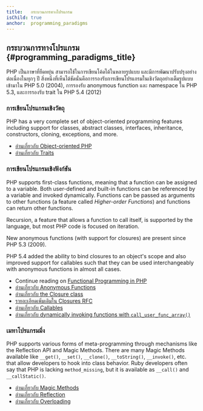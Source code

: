 ```yaml
---
title:   กระบวนการทางโปรแกรม
isChild: true
anchor:  programming_paradigms
---
```


## กระบวนการทางโปรแกรม {#programming_paradigms_title}

PHP เป็นภาษาที่ยืดหยุ่น  สามารถใช้ในการเขียนโค้ดได้ในหลายรูปแบบ  และมีการพัฒนาปรับปรุงอย่างต่อเนื่องในทุกๆ ปี  สิ่งหนึ่งที่เห็นได้ชัดนั่นคือการรองรับการเขียนโปรแกรมในเชิงวัตถุอย่างเต็มรูปแบบเข้ามาใน PHP 5.0 (2004), การรองรับ anonymous function และ namespace ใน PHP 5.3, และการรองรับ trait ใน PHP 5.4 (2012)

### การเขียนโปรแกรมเชิงวัตถุ

PHP has a very complete set of object-oriented programming features including support for classes, abstract classes,
interfaces, inheritance, constructors, cloning, exceptions, and more.

* [อ่านเกี่ยวกับ Object-oriented PHP][oop]
* [อ่านเกี่ยวกับ Traits][traits]

### การเขียนโปรแกรมเชิงฟังก์ชัน

PHP supports first-class functions, meaning that a function can be assigned to a variable. Both user-defined and
built-in functions can be referenced by a variable and invoked dynamically. Functions can be passed as arguments to
other functions (a feature called _Higher-order Functions_) and functions can return other functions.

Recursion, a feature that allows a function to call itself, is supported by the language, but most PHP code
is focused on iteration.

New anonymous functions (with support for closures) are present since PHP 5.3 (2009).

PHP 5.4 added the ability to bind closures to an object's scope and also improved support for callables such that they
can be used interchangeably with anonymous functions in almost all cases.

* Continue reading on [Functional Programming in PHP](pages/Functional-Programming.html)
* [อ่านเกี่ยวกับ Anonymous Functions][anonymous-functions]
* [อ่านเกี่ยวกับ the Closure class][closure-class]
* [รายละเอียดเพิ่มเติมใน Closures RFC][closures-rfc]
* [อ่านเกี่ยวกับ Callables][callables]
* [อ่านเกี่ยวกับ dynamically invoking functions with `call_user_func_array()`][call-user-func-array]

### เมทาโปรแกรมมิ่ง

PHP supports various forms of meta-programming through mechanisms like the Reflection API and Magic Methods. There are
many Magic Methods available like `__get()`, `__set()`, `__clone()`, `__toString()`, `__invoke()`, etc. that allow
developers to hook into class behavior. Ruby developers often say that PHP is lacking `method_missing`, but it is
available as `__call()` and `__callStatic()`.

* [อ่านเกี่ยวกับ Magic Methods][magic-methods]
* [อ่านเกี่ยวกับ Reflection][reflection]
* [อ่านเกี่ยวกับ Overloading][overloading]


[oop]: https://secure.php.net/language.oop5
[traits]: https://secure.php.net/language.oop5.traits
[anonymous-functions]: https://secure.php.net/functions.anonymous
[closure-class]: https://secure.php.net/class.closure
[closures-rfc]: https://wiki.php.net/rfc/closures
[callables]: https://secure.php.net/language.types.callable
[call-user-func-array]: https://secure.php.net/function.call-user-func-array
[magic-methods]: https://secure.php.net/language.oop5.magic
[reflection]: https://secure.php.net/intro.reflection
[overloading]: https://secure.php.net/language.oop5.overloading

